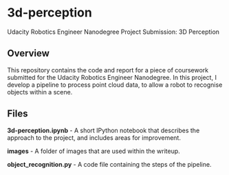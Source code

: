# 3d-perception
Udacity Robotics Engineer Nanodegree Project Submission: 3D Perception

## Overview
This repository contains the code and report for a piece of coursework submitted for the Udacity Robotics Engineer Nanodegree. In this project, I develop a pipeline to process point cloud data, to allow a robot to recognise objects within a scene.

## Files

<b>3d-perception.ipynb</b> - A short IPython notebook that describes the approach to the project, and includes areas for improvement.

<b>images</b> - A folder of images that are used within the writeup.

<b>object_recognition.py</b> - A code file containing the steps of the pipeline.
